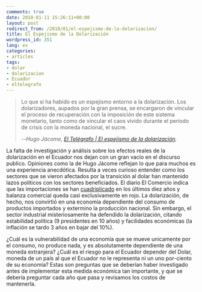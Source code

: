 ```yaml
---
comments: true
date: 2010-01-11 15:26:11+00:00
layout: post
redirect_from: /2010/01/el-espejismo-de-la-dolarizacion/
title: El Espejismo de la Dolarización
wordpress_id: 351
lang: es
categories:
- articles
tags:
- dolar
- dolarizacion
- Ecuador
- eltelegrafo
---
```


>Lo que si ha habido es un espejismo entorno a la dolarización. Los dolarizadores, aupados por la gran prensa, se encargaron de vincular el proceso de recuperación con la imposición de este sistema monetario, tanto como de vincular el caos vivido durante el periodo de crisis con la moneda nacional, el sucre.
>
>--<cite>Hugo Jácome, [El Telégrafo | El espejismo de la dolarización](http://www.eltelegrafo.com.ec/opinion/columnista/archive/opinion/columnistas/2010/01/11/El-espejismo-de-la-dolarizaci_F300_n.aspx).</cite>


La falta de investigación y análisis sobre los efectos reales de la dolarización en el Ecuador nos dejan con un gran vacío en el discurso publico. Opiniones como la de Hugo Jácome reflejan lo que para muchos es una experiencia anecdótica. Resulta a veces curioso entender como los sectores que se vieron afectados por la transición al dolar han mantenido lazos políticos con los sectores beneficiados. El diario El Comercio indica que las importaciones se han [cuadriplicado](http://ww1.elcomercio.com/noticiaEC.asp?id_noticia=327699&id_seccion=6) en los últimos diez años y balanza comercial queda casi exclusivamente en rojo. La dolarización, de hecho, nos convirtió en una economía dependiente del consumo de productos importados y extermino la producción nacional. Sin embargo, el sector industrial misteriosamente ha defendido la dolarización, citando estabilidad política (9 presidentes en 10 años) y facilidades económicas (la inflación se tardo 3 años en bajar del 10%).

¿Cuál es la vulnerabilidad de una economía que se mueve unicamente por el consumo, no produce nada, y es absolutamente dependiente de una moneda extranjera? ¿Cuál es el riesgo para el Ecuador depender del Dolar, moneda de un país al que el Ecuador no le representa ni un uno por-ciento de su economía? Estas son preguntas que se deberían haber investigado antes de implementar esta medida económica tan importante, y que se debería preguntar cada año que pasa y revisamos los costos de mantenerla. 
